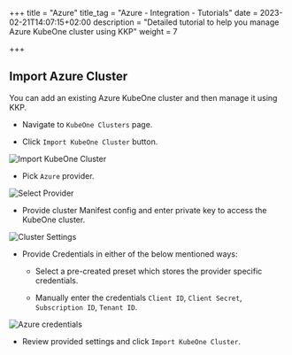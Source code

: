 +++
title = "Azure"
title_tag = "Azure - Integration - Tutorials"
date = 2023-02-21T14:07:15+02:00
description = "Detailed tutorial to help you manage Azure KubeOne cluster using KKP"
weight = 7

+++

## Import Azure Cluster

You can add an existing Azure KubeOne cluster and then manage it using KKP.

- Navigate to `KubeOne Clusters` page.

- Click `Import KubeOne Cluster` button.

![Import KubeOne Cluster](/img/kubermatic/main/tutorials/kubeone_clusters/cluster_list_empty.png "Import KubeOne Cluster")

- Pick `Azure` provider.

![Select Provider](/img/kubermatic/main/tutorials/kubeone_clusters/import_kubeone_cluster.png "Select Provider")

- Provide cluster Manifest config and enter private key to access the KubeOne cluster.

![Cluster Settings](/img/kubermatic/main/tutorials/kubeone_clusters/cluster_settings_step.png "Cluster Settings")

- Provide Credentials in either of the below mentioned ways:
    - Select a pre-created preset which stores the provider specific credentials.

    - Manually enter the credentials `Client ID`, `Client Secret`, `Subscription ID`, `Tenant ID`.

![Azure credentials](/img/kubermatic/main/tutorials/kubeone_clusters/azure_credentials_step.png "Azure credentials")

- Review provided settings and click `Import KubeOne Cluster`.

